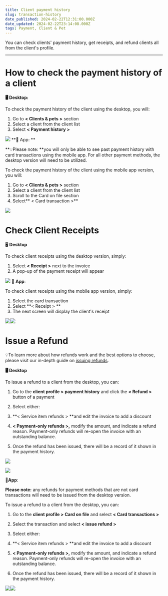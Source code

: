 ```yaml
---
title: Client payment history
slug: transaction-history
date_published: 2024-02-22T12:31:00.000Z
date_updated: 2024-02-22T23:14:08.000Z
tags: Payment, Client & Pet
---
```


You can check clients' payment history, get receipts, and refund clients all from the client's profile.

---

# How to check the payment history of a client

**🖥️ Desktop:**

To check the payment history of the client using the desktop, you will:

1. Go to **< Clients & pets >** section
2. Select a client from the client list
3. Select **< Payment history >**

![](__GHOST_URL__/content/images/2024/02/CleanShot-2024-02-21-at-20.52.51@2x.png)
**📱 App: **

**💡Please note: **you will only be able to see past payment history with card transactions using the mobile app. For all other payment methods, the desktop version will need to be utilized.

To check the payment history of the client using the mobile app version, you will:

1. Go to **< Clients & pets >** section
2. Select a client from the client list
3. Scroll to the Card on file section
4. Select** < Card transaction >**

![](__GHOST_URL__/content/images/2024/02/image-35.png)
# Check Client Receipts

🖥️ **Desktop**

To check client receipts using the desktop version, simply:

1. Select **< Receipt >** next to the invoice
2. A pop-up of the payment receipt will appear

![](__GHOST_URL__/content/images/2024/02/CleanShot-2024-02-21-at-23.12.14@2x.png)
📱 **App**: 

To check client receipts using the mobile app version, simply:

1. Select the card transaction
2. Select **< Receipt > **
3. The next screen will display the client's receipt

![](__GHOST_URL__/content/images/2024/02/image-35.png)![](__GHOST_URL__/content/images/2024/02/image-36.png)
# Issue a Refund

💡To learn more about how refunds work and the best options to choose, please visit our in-depth guide on [issuing refunds](__GHOST_URL__/refund/).

**🖥️ Desktop**

To issue a refund to a client from the desktop, you can:

1. Go to the **client profile > payment history** and click the **< Refund >**  button of a payment
2. Select either:
1. **< Service item refunds > **and edit the invoice to add a discount
2. **< Payment-only refunds >,** modify the amount, and indicate a refund reason. Payment-only refunds will re-open the invoice with an outstanding balance.

3. Once the refund has been issued, there will be a record of it shown in the payment history.

![](__GHOST_URL__/content/images/2024/02/CleanShot-2024-02-22-at-00.17.24@2x.png)

![](__GHOST_URL__/content/images/2024/02/CleanShot-2024-02-22-at-00.17.15@2x.png)

📱**App**:

**Please note:** any refunds for payment methods that are not card transactions will need to be issued from the desktop version.

To issue a refund to a client from the desktop, you can:

1. Go to the **client profile > Card on file** and select **< Card transactions >**
2. Select the transaction and select **< issue refund >**
3. Select either:
1. **< Service item refunds > **and edit the invoice to add a discount
2. **< Payment-only refunds >,** modify the amount, and indicate a refund reason. Payment-only refunds will re-open the invoice with an outstanding balance.

4. Once the refund has been issued, there will be a record of it shown in the payment history.

![](__GHOST_URL__/content/images/2024/02/image-35.png)![](__GHOST_URL__/content/images/2024/02/image-37.png)

